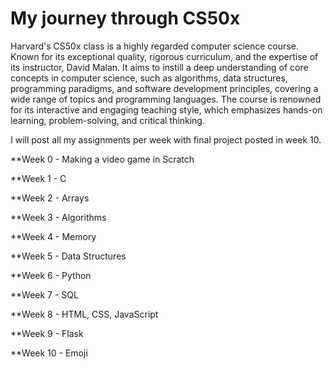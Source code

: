 # My journey through CS50x
Harvard's CS50x class is a highly regarded computer science course. Known for its exceptional quality, rigorous curriculum, and the expertise of its instructor, David Malan. It aims to instill a deep understanding of core concepts in computer science, such as algorithms, data structures, programming paradigms, and software development principles, covering a wide range of topics and programming languages. The course is renowned for its interactive and engaging teaching style, which emphasizes hands-on learning, problem-solving, and critical thinking. 

I will post all my assignments per week with final project posted in week 10. 

**Week 0 - Making a video game in Scratch

**Week 1 - C 

**Week 2 - Arrays

**Week 3 - Algorithms 

**Week 4 - Memory

**Week 5 - Data Structures

**Week 6 - Python

**Week 7 - SQL

**Week 8 - HTML, CSS, JavaScript

**Week 9 - Flask

**Week 10 - Emoji
